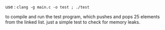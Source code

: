 
 use : 
 `clang -g main.c -o test ; ./test`

 to compile and run the test program, which pushes and pops 25 elements from the linked list. just a simple test to check for memory leaks.

